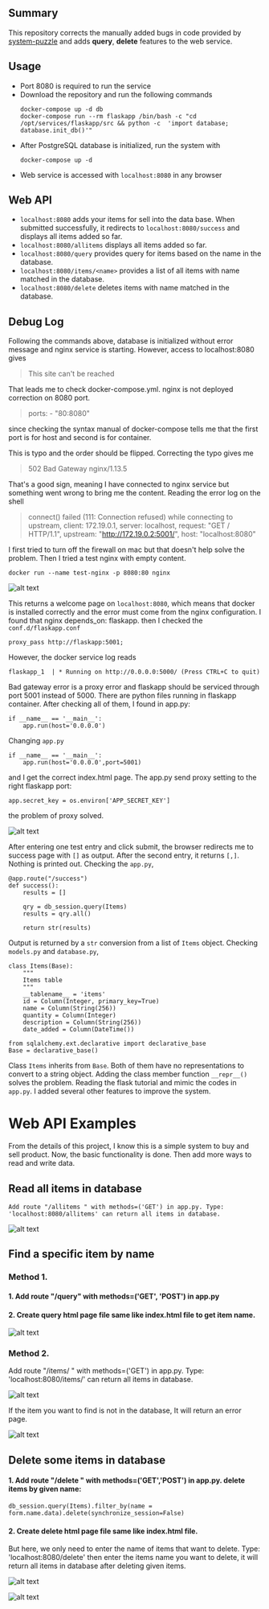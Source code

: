 ## Summary

This repository corrects the manually added bugs in code provided by [system-puzzle](https://github.com/InsightDataScience/systems-puzzle) and adds **query**, **delete** features to the web service. 

## Usage
*	Port 8080 is required to run the service
*	Download the repository and run the following commands 
	```
	docker-compose up -d db
	docker-compose run --rm flaskapp /bin/bash -c "cd /opt/services/flaskapp/src && python -c  'import database; database.init_db()'"
	```
*	After PostgreSQL database is initialized, run the system with
	```
	docker-compose up -d
	```
*	Web service is accessed with `localhost:8080` in any browser
## Web API
* `localhost:8080` adds your items for sell into the data base. When submitted successfully, it redirects to `localhost:8080/success` and displays all items added so far.  
*	`localhost:8080/allitems` displays all items added so far.
*	`localhost:8080/query` provides query for items based on the name in the database.
*	`localhost:8080/items/<name>` provides a list of all items with name matched in the database.
*	`localhost:8080/delete` deletes items with name matched in the database.
## Debug Log
Following the commands above, database is initialized without error message and nginx service is starting. However, access to localhost:8080 gives 
> This site can't be reached
>
That leads me to check docker-compose.yml. nginx is not deployed correction on 8080 port. 
>ports:
>      - "80:8080"
>     
since checking the syntax manual of docker-compose tells me that the first port is for host and second is for container. 

This is typo and the order should be flipped. Correcting the typo gives me 
> 502 Bad Gateway
> nginx/1.13.5
>
That's a good sign, meaning I have connected to nginx service but something went wrong to bring me the content. Reading the error log on the shell
>connect() failed (111: Connection refused) while connecting to upstream, client: 172.19.0.1, server: localhost, request: "GET / HTTP/1.1", upstream: "http://172.19.0.2:5001/", host: "localhost:8080"
>
I first tried to turn off the firewall on mac but that doesn't help solve the problem. Then I tried a test nginx with empty content. 
```
docker run --name test-nginx -p 8080:80 nginx
```

![alt text](https://github.com/anyuz/anyuzhangpuzzle/blob/master/Screen%20Shot%202018-06-14%20at%203.35.44%20PM.png)

This returns a welcome page on `localhost:8080`, which means that docker is installed correctly and the error must come from the nginx configuration. I found that nginx depends_on: flaskapp. then I checked the `conf.d/flaskapp.conf`
```
proxy_pass http://flaskapp:5001;
```
However, the docker service log reads 
```
flaskapp_1  | * Running on http://0.0.0.0:5000/ (Press CTRL+C to quit)
```
Bad gateway error is a proxy error and flaskapp should be serviced through port 5001 instead of 5000. 
There are python files running in flaskapp container. After checking all of them, I found in app.py:

	if __name__ == '__main__':
		app.run(host='0.0.0.0')
    	
Changing `app.py` 
	
	if __name__ == '__main__':
		app.run(host='0.0.0.0',port=5001)

and I get the correct index.html page. The app.py send proxy setting to the right flaskapp port:

	app.secret_key = os.environ['APP_SECRET_KEY'] 
	
the problem of proxy solved.


![alt text](https://github.com/anyuz/anyuzhangpuzzle/blob/master/Screen%20Shot%202018-06-13%20at%2011.48.25%20AM.png)


After entering one test entry and click submit, the browser redirects me to success page with `[]` as output. After the second entry, it returns `[,]`. Nothing is printed out. Checking the `app.py`, 
```
@app.route("/success")
def success():
    results = []
 
    qry = db_session.query(Items)
    results = qry.all()

    return str(results)
```
Output is returned by a `str` conversion from a list of `Items` object. Checking `models.py` and `database.py`,
```
class Items(Base):
    """
    Items table
    """
    __tablename__ = 'items'
    id = Column(Integer, primary_key=True)
    name = Column(String(256))
    quantity = Column(Integer)
    description = Column(String(256))
    date_added = Column(DateTime())
```
```
from sqlalchemy.ext.declarative import declarative_base
Base = declarative_base()
```
Class `Items` inherits from `Base`. Both of them have no representations to convert to a string object. Adding the class member function `__repr__()`  solves the problem. 
Reading the flask tutorial and mimic the codes in `app.py`. I added several other features to improve the system.


# Web API Examples

From the details of this project, I know this is a simple system to buy and sell product.
Now, the basic functionality is done. 
Then add more ways to read and write data.
## Read all items in database

    Add route "/allitems " with methods=('GET') in app.py. Type: 'localhost:8080/allitems' can return all items in database.
![alt text](https://github.com/anyuz/anyuzhangpuzzle/blob/master/Screen%20Shot%202018-06-13%20at%2011.48.47%20AM.png)


## Find a specific item by name

### Method 1. 
#### 1. Add route "/query" with methods=('GET', 'POST') in app.py 
#### 2. Create query html page file same like index.html file to get item name.

![alt text](https://github.com/anyuz/anyuzhangpuzzle/blob/master/Screen%20Shot%202018-06-13%20at%2011.52.37%20PM.png)

### Method 2.
Add route "/items/<item name> " with methods=('GET') in app.py. Type: 'localhost:8080/items/<item name>' can return all items in database.

![alt text](https://github.com/anyuz/anyuzhangpuzzle/blob/master/Screen%20Shot%202018-06-13%20at%2011.51.47%20AM.png)

If the item you want to find is not in the database, It will return an error page.

![alt text](https://github.com/anyuz/anyuzhangpuzzle/blob/master/Screen%20Shot%202018-06-13%20at%2011.49.52%20AM.png)



## Delete some items in database

#### 1. Add route "/delete " with methods=('GET','POST') in app.py. delete items by given name:
	db_session.query(Items).filter_by(name = form.name.data).delete(synchronize_session=False)

#### 2. Create delete html page file same like index.html file.

But here, we only need to enter the name of items that want to delete. Type: 'localhost:8080/delete' then enter the items name you want to delete, it will return all items in database after deleting given items.

![alt text](https://github.com/anyuz/anyuzhangpuzzle/blob/master/Screen%20Shot%202018-06-13%20at%2011.49.10%20AM.png)

![alt text](https://github.com/anyuz/anyuzhangpuzzle/blob/master/Screen%20Shot%202018-06-13%20at%2011.49.19%20AM.png)


